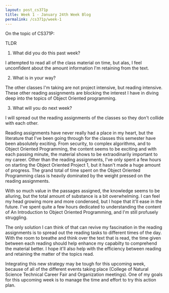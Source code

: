 ```yaml
---
layout: post_cs371p
title: Week 1 - January 24th Week Blog
permalink: /cs371p/week-1
---
```


On the topic of CS371P:

TLDR

1. What did you do this past week?

I attempted to read all of the class material on time, but alas, I feel unconfident about the amount information I'm retaining from the text.

2. What is in your way?

The other classes I'm taking are not project intensive, but reading intensive. These other reading assignments are blocking the interest I have in diving deep into the topics of Object Oriented programming.

3. What will you do next week?

I will spread out the reading assignments of the classes so they don't collide with each other.


Reading assignments have never really had a place in my heart, but the literature that I've been going through for the classes this semester have been absolutely exciting. From security, to complex algorithms, and to Object Oriented Programming, the content seems to be exciting and with each passing minute, the material shows to be extraodinarily important to my career. Other than the reading assignments, I've only spent a few hours on starting the Object Oriented Project 1, but it hasn't made a huge amount of progress. The grand total of time spent on the Object Oriented Programming class is heavily dominated by the weight pressed on the reading assignments.

With so much value in the passages assigned, the knowledge seems to be alluring, but the total amount of substance is a bit overwhelming. I can feel my head growing more and more condensed, but I hope that it'll ease in the future. I've spent quite a few hours dedicated to understanding the content of An Introduction to Object Oriented Programming, and I'm still profusely struggling.

The only solution I can think of that can revive my fascination in the reading assignments is to spread out the reading tasks to different times of the day. With the room to breathe and think over the text that is read, the time given between each reading should help enhance my capabilty to comprehend the material better. I hope it'll also help with the efficiency between reading and retaining the matter of the topics read. 

Integrating this new strategy may be tough for this upcoming week, because of all of the different events taking place (College of Natural Science Technical Career Fair and Organization meetings). One of my goals for this upcoming week is to manage the time and effort to try this action plan. 


